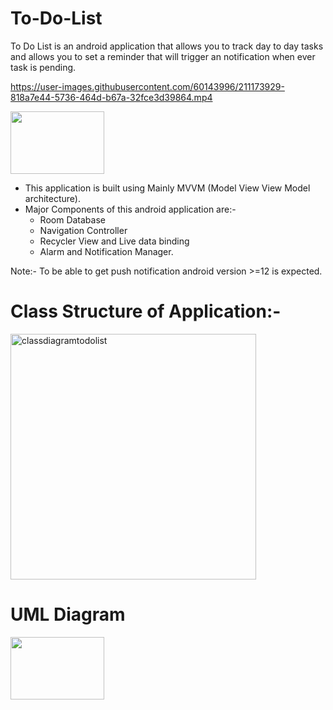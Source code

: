 # To-Do-List
To Do List is an android application that allows you to track day to day tasks and allows you to set a reminder that will trigger an notification when ever
task is pending.

https://user-images.githubusercontent.com/60143996/211173929-818a7e44-5736-464d-b67a-32fce3d39864.mp4


<img src="https://user-images.githubusercontent.com/60143996/211175438-6dba23df-58f3-4fd9-bcfe-5da7f0813ea2.png" width="150" height="100" />

  * This application is built using  Mainly MVVM (Model View View Model architecture).
  * Major Components of this android application are:-
    - Room Database
    - Navigation Controller
    - Recycler View and Live data binding
    - Alarm and Notification Manager.
  
 Note:- To be able to get push notification android version >=12 is expected.

 # Class Structure of Application:-
 <img width="393" alt="classdiagramtodolist" src="https://user-images.githubusercontent.com/60143996/211174926-2f72d243-15b2-4f79-b576-8340e756f841.png">

 # UML Diagram
 <img src="https://user-images.githubusercontent.com/60143996/211174940-f3954441-f9af-45c2-baf0-09408826bcca.png" width="150" height="100" />


 

